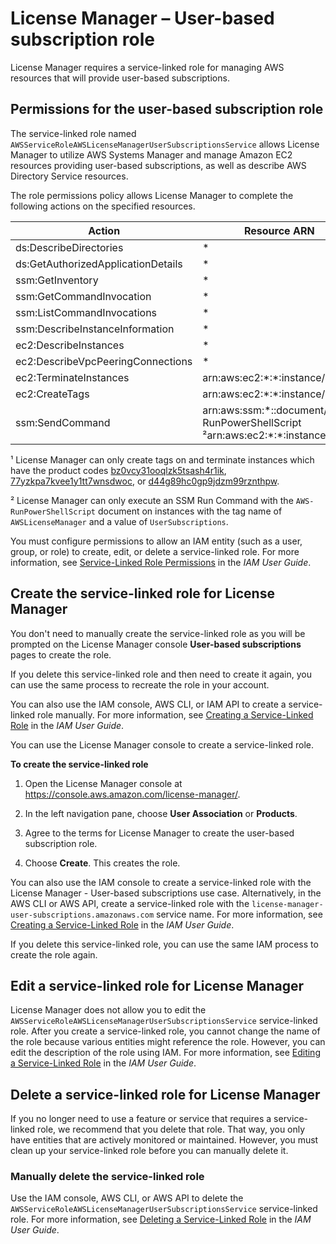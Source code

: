 # License Manager – User\-based subscription role<a name="user-based-subscription-role"></a>

License Manager requires a service\-linked role for managing AWS resources that will provide user\-based subscriptions\.

## Permissions for the user\-based subscription role<a name="service-linked-role-permissions-member"></a>

The service\-linked role named `AWSServiceRoleAWSLicenseManagerUserSubscriptionsService` allows License Manager to utilize AWS Systems Manager and manage Amazon EC2 resources providing user\-based subscriptions, as well as describe AWS Directory Service resources\.

The role permissions policy allows License Manager to complete the following actions on the specified resources\.


| Action | Resource ARN | 
| --- | --- | 
| ds:DescribeDirectories | \* | 
| ds:GetAuthorizedApplicationDetails | \* | 
| ssm:GetInventory | \* | 
| ssm:GetCommandInvocation | \* | 
| ssm:ListCommandInvocations | \* | 
| ssm:DescribeInstanceInformation | \* | 
| ec2:DescribeInstances | \* | 
| ec2:DescribeVpcPeeringConnections | \* | 
| ec2:TerminateInstances | arn:aws:ec2:\*:\*:instance/\* ¹ | 
| ec2:CreateTags | arn:aws:ec2:\*:\*:instance/\* ¹ | 
| ssm:SendCommand | arn:aws:ssm:\*::document/AWS\-RunPowerShellScript ²arn:aws:ec2:\*:\*:instance/\* ² | 

¹ License Manager can only create tags on and terminate instances which have the product codes [bz0vcy31ooqlzk5tsash4r1ik](http://aws.amazon.com/marketplace/pp/prodview-dzstlnjdl3izg), [77yzkpa7kvee1y1tt7wnsdwoc](http://aws.amazon.com/marketplace/pp/prodview-bh46d5p2hapns), or [d44g89hc0gp9jdzm99rznthpw](http://aws.amazon.com/marketplace/pp/prodview-zo3zltrbpgr5i)\.

² License Manager can only execute an SSM Run Command with the `AWS-RunPowerShellScript` document on instances with the tag name of `AWSLicenseManager` and a value of `UserSubscriptions`\.

You must configure permissions to allow an IAM entity \(such as a user, group, or role\) to create, edit, or delete a service\-linked role\. For more information, see [Service\-Linked Role Permissions](https://docs.aws.amazon.com/IAM/latest/UserGuide/using-service-linked-roles.html#service-linked-role-permissions) in the *IAM User Guide*\.

## Create the service\-linked role for License Manager<a name="create-service-linked-role-member"></a>

You don't need to manually create the service\-linked role as you will be prompted on the License Manager console **User\-based subscriptions** pages to create the role\.

If you delete this service\-linked role and then need to create it again, you can use the same process to recreate the role in your account\.

You can also use the IAM console, AWS CLI, or IAM API to create a service\-linked role manually\. For more information, see [Creating a Service\-Linked Role](https://docs.aws.amazon.com/IAM/latest/UserGuide/using-service-linked-roles.html#create-service-linked-role) in the *IAM User Guide*\.

You can use the License Manager console to create a service\-linked role\.

**To create the service\-linked role**

1. Open the License Manager console at [https://console\.aws\.amazon\.com/license\-manager/](https://console.aws.amazon.com/license-manager/)\.

1. In the left navigation pane, choose **User Association** or **Products**\.

1. Agree to the terms for License Manager to create the user\-based subscription role\.

1. Choose **Create**\. This creates the role\.

You can also use the IAM console to create a service\-linked role with the License Manager \- User\-based subscriptions use case\. Alternatively, in the AWS CLI or AWS API, create a service\-linked role with the `license-manager-user-subscriptions.amazonaws.com` service name\. For more information, see [Creating a Service\-Linked Role](https://docs.aws.amazon.com/IAM/latest/UserGuide/using-service-linked-roles.html#create-service-linked-role) in the *IAM User Guide*\. 

If you delete this service\-linked role, you can use the same IAM process to create the role again\.

## Edit a service\-linked role for License Manager<a name="edit-service-linked-role-member"></a>

License Manager does not allow you to edit the `AWSServiceRoleAWSLicenseManagerUserSubscriptionsService` service\-linked role\. After you create a service\-linked role, you cannot change the name of the role because various entities might reference the role\. However, you can edit the description of the role using IAM\. For more information, see [Editing a Service\-Linked Role](https://docs.aws.amazon.com/IAM/latest/UserGuide/using-service-linked-roles.html#edit-service-linked-role) in the *IAM User Guide*\.

## Delete a service\-linked role for License Manager<a name="delete-service-linked-role-member"></a>

If you no longer need to use a feature or service that requires a service\-linked role, we recommend that you delete that role\. That way, you only have entities that are actively monitored or maintained\. However, you must clean up your service\-linked role before you can manually delete it\.

### Manually delete the service\-linked role<a name="slr-manual-delete-member"></a>

Use the IAM console, AWS CLI, or AWS API to delete the `AWSServiceRoleAWSLicenseManagerUserSubscriptionsService` service\-linked role\. For more information, see [Deleting a Service\-Linked Role](https://docs.aws.amazon.com/IAM/latest/UserGuide/using-service-linked-roles.html#delete-service-linked-role) in the *IAM User Guide*\.